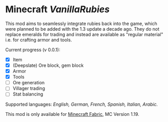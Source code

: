 
# Minecraft *VanillaRubies*
This mod aims to seamlessly integrate rubies back into the game, which were planned to be added with the 1.3 update a decade ago. They do not replace emeralds for trading and instead are available as "regular material" i.e. for crafting armor and tools.

Current progress (v 0.0.1):
 - [x] Item
 - [x] (Deepslate) Ore block, gem block
 - [x] Armor
 - [x] Tools
 - [ ] Ore generation
 - [ ] Villager trading
 - [ ] Stat balancing

Supported languages: *English, German, French, Spanish, Italian, Arabic.*

This mod is only available for [Minecraft Fabric](https://fabricmc.net/), MC Version 1.19.
